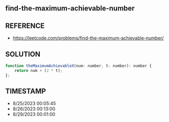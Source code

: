 ## find-the-maximum-achievable-number

## REFERENCE

- https://leetcode.com/problems/find-the-maximum-achievable-number/

## SOLUTION

``` javascript
function theMaximumAchievableX(num: number, t: number): number {
    return num + (2 * t);
};
```


## TIMESTAMP

- 8/25/2023 00:05:45
- 8/26/2023 00:13:00
- 8/29/2023 00:01:00
